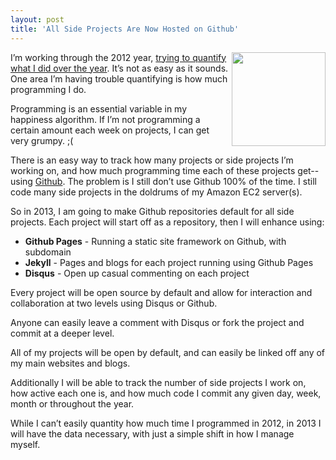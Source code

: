 ```yaml
---
layout: post
title: 'All Side Projects Are Now Hosted on Github'
---
```

<p><img src="https://s3.amazonaws.com/kinlane-productions/api-evangelist/github/github-logo.png" alt="" width="150" align="right" /></p>
<p>I&rsquo;m working through the 2012 year,&nbsp;<a href="http://personaldata.apievangelist.com/">trying to quantify what I did over the year</a>. It&rsquo;s not as easy as it sounds. One area I&rsquo;m having trouble quantifying is how much programming I do.</p>
<p>Programming is an essential variable in my happiness algorithm. If I&rsquo;m not programming a certain amount each week on projects, I can get very grumpy. ;(</p>
<p>There is an easy way to track how many projects or side projects I&rsquo;m working on, and how much programming time each of these projects get--using&nbsp;<a title="Github" href="http://github.com">Github</a>. The problem is I still don&rsquo;t use Github 100% of the time. I still code many side projects in the doldrums of my Amazon EC2 server(s).</p>
<p>So in 2013, I am going to make Github repositories default for all side projects. Each project will start off as a repository, then I will enhance using:</p>
<ul class="mainlist">
<li><strong>Github Pages</strong> - Running a static site framework on Github, with subdomain</li>
<li><strong>Jekyll</strong> - Pages and blogs for each project running using Github Pages</li>
<li><strong>Disqus</strong> - Open up casual commenting on each project</li>
</ul>
<p>Every project will be open source by default and allow for interaction and collaboration at two levels using Disqus or Github.</p>
<p>Anyone can easily leave a comment with Disqus or fork the project and commit at a deeper level.</p>
<p>All of my projects will be open by default, and can easily be linked off any of my main websites and blogs.</p>
<p>Additionally I will be able to track the number of side projects I work on, how active each one is, and how much code I commit any given day, week, month or throughout the year.</p>
<p>While I can&rsquo;t easily quantity how much time I programmed in 2012, in 2013 I will have the data necessary, with just a simple shift in how I manage myself.</p>